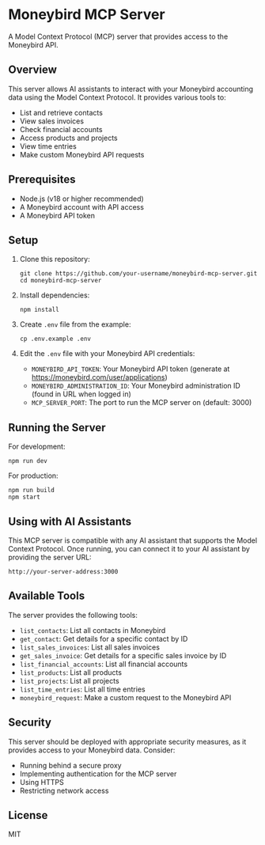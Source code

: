 # Moneybird MCP Server

A Model Context Protocol (MCP) server that provides access to the Moneybird API.

## Overview

This server allows AI assistants to interact with your Moneybird accounting data using the Model Context Protocol. It provides various tools to:

- List and retrieve contacts
- View sales invoices
- Check financial accounts
- Access products and projects
- View time entries
- Make custom Moneybird API requests

## Prerequisites

- Node.js (v18 or higher recommended)
- A Moneybird account with API access
- A Moneybird API token

## Setup

1. Clone this repository:
   ```
   git clone https://github.com/your-username/moneybird-mcp-server.git
   cd moneybird-mcp-server
   ```

2. Install dependencies:
   ```
   npm install
   ```

3. Create `.env` file from the example:
   ```
   cp .env.example .env
   ```

4. Edit the `.env` file with your Moneybird API credentials:
   - `MONEYBIRD_API_TOKEN`: Your Moneybird API token (generate at https://moneybird.com/user/applications)
   - `MONEYBIRD_ADMINISTRATION_ID`: Your Moneybird administration ID (found in URL when logged in)
   - `MCP_SERVER_PORT`: The port to run the MCP server on (default: 3000)

## Running the Server

For development:
```
npm run dev
```

For production:
```
npm run build
npm start
```

## Using with AI Assistants

This MCP server is compatible with any AI assistant that supports the Model Context Protocol. Once running, you can connect it to your AI assistant by providing the server URL:

```
http://your-server-address:3000
```

## Available Tools

The server provides the following tools:

- `list_contacts`: List all contacts in Moneybird
- `get_contact`: Get details for a specific contact by ID
- `list_sales_invoices`: List all sales invoices
- `get_sales_invoice`: Get details for a specific sales invoice by ID
- `list_financial_accounts`: List all financial accounts
- `list_products`: List all products
- `list_projects`: List all projects
- `list_time_entries`: List all time entries
- `moneybird_request`: Make a custom request to the Moneybird API

## Security

This server should be deployed with appropriate security measures, as it provides access to your Moneybird data. Consider:

- Running behind a secure proxy
- Implementing authentication for the MCP server
- Using HTTPS
- Restricting network access

## License

MIT 